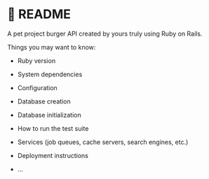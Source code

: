 # 🍔 README 

A pet project burger API created by yours truly using Ruby on Rails. 

Things you may want to know:

* Ruby version

* System dependencies

* Configuration

* Database creation

* Database initialization

* How to run the test suite

* Services (job queues, cache servers, search engines, etc.)

* Deployment instructions

* ...
